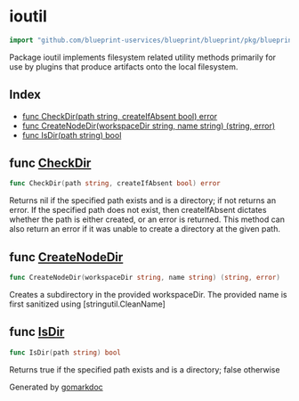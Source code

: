 <!-- Code generated by gomarkdoc. DO NOT EDIT -->

# ioutil

```go
import "github.com/blueprint-uservices/blueprint/blueprint/pkg/blueprint/ioutil"
```

Package ioutil implements filesystem related utility methods primarily for use by plugins that produce artifacts onto the local filesystem.

## Index

- [func CheckDir\(path string, createIfAbsent bool\) error](<#CheckDir>)
- [func CreateNodeDir\(workspaceDir string, name string\) \(string, error\)](<#CreateNodeDir>)
- [func IsDir\(path string\) bool](<#IsDir>)


<a name="CheckDir"></a>
## func [CheckDir](<https://github.com/Blueprint-uServices/blueprint/blob/main/blueprint/pkg/blueprint/ioutil/ioutil.go#L27>)

```go
func CheckDir(path string, createIfAbsent bool) error
```

Returns nil if the specified path exists and is a directory; if not returns an error. If the specified path does not exist, then createIfAbsent dictates whether the path is either created, or an error is returned. This method can also return an error if it was unable to create a directory at the given path.

<a name="CreateNodeDir"></a>
## func [CreateNodeDir](<https://github.com/Blueprint-uServices/blueprint/blob/main/blueprint/pkg/blueprint/ioutil/ioutil.go#L50>)

```go
func CreateNodeDir(workspaceDir string, name string) (string, error)
```

Creates a subdirectory in the provided workspaceDir. The provided name is first sanitized using \[stringutil.CleanName\]

<a name="IsDir"></a>
## func [IsDir](<https://github.com/Blueprint-uServices/blueprint/blob/main/blueprint/pkg/blueprint/ioutil/ioutil.go#L15>)

```go
func IsDir(path string) bool
```

Returns true if the specified path exists and is a directory; false otherwise

Generated by [gomarkdoc](<https://github.com/princjef/gomarkdoc>)

